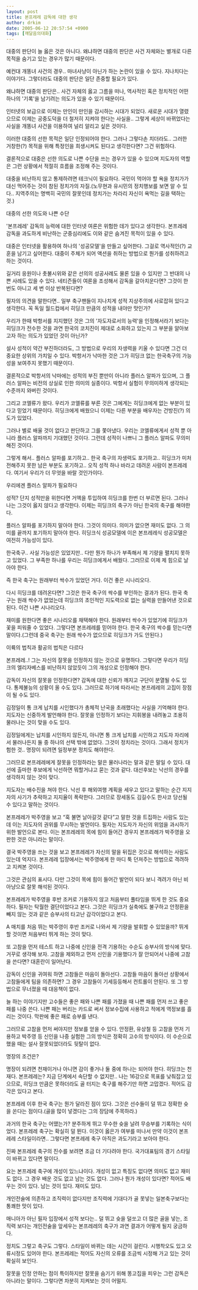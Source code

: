 ```yaml
---
layout: post
title: 본프레레 감독에 대한 생각
author: drkim
date: 2005-06-12 20:57:54 +0900
tags: [깨달음의대화]
---
```

대중의 판단이 늘 옳은 것은 아니다. 왜냐하면 대중의 판단은 사건 자체와는 별개로 다른 목적을 숨기고 있는 경우가 많기 때문이다.
  

  
예컨대 개똥녀 사건의 경우.. 마녀사냥이 아닌가 하는 논란이 있을 수 있다. 지나치다는 이야기다. 그렇더라도 대중의 판단은 일단 존중할 필요가 있다.
  

  
왜냐하면 대중의 판단은.. 사건 자체의 옳고 그름을 떠나, 역사적인 혹은 정치적인 어떤 하나의 '기록'을 남기려는 의도가 있을 수 있기 때문이다.
  

  
인터넷의 보급으로 이제는 만인이 만인을 감시하는 시대가 되었다. 새로운 시대가 열렸으므로 이제는 공중도덕을 더 철저히 지켜야 한다는 사실을.. 그렇게 세상이 바뀌었다는 사실을 개똥녀 사건을 이용하여 널리 알리고 싶은 것이다.
  

  
이러한 대중의 선한 목적은 일단 인정되어야 한다. 그러나 그렇다손 치더라도.. 그러한 거창한(?) 목적을 위해 특정인을 희생시켜도 된다고 생각한다면? 그건 위험하다.
  

  
결론적으로 대중은 선한 의도로 나쁜 수단을 쓰는 경우가 있을 수 있으며 지도자의 역할은 그런 상황에서 적절히 흐름을 조정해 주는 것이다.
  

  
대중을 비난하지 않고 통제하려면 테크닉이 필요하다. 국민이 먹어야 할 욕을 정치가가 대신 먹어주는 것이 참된 정치가의 자질.(노무현과 유시민의 정치행보를 보면 알 수 있다.. 지역주의는 명백히 국민의 잘못인데 정치가는 차라리 자신이 욕먹는 길을 택하는 것.)
  

  
대중의 선한 의도와 나쁜 수단
  

  
'본프레레' 감독의 능력에 대한 인터넷 여론은 위험한 데가 있다고 생각한다. 본프레레 감독을 과도하게 비난하는 군중심리에도 이와 같은 숨겨진 목적이 있을 수 있다.
  

  
대중은 인터넷을 활용하여 하나의 '성공모델'을 만들고 싶어한다. 그걸로 역사적인(?) 교훈을 남기고 싶어한다. 대중이 주체가 되어 액션을 취하는 방법으로 뭔가를 성취하려고 하는 것이다.
  

  
길거리 응원이나 촛불시위와 같은 선의의 성공사례도 물론 있을 수 있지만 그 반대의 나쁜 사례도 있을 수 있다. 네티즌들이 여론을 조성해서 감독을 갈아치운다면? 그것이 한 번도 아니고 세 번 이상 반복된다면?
  

  
필자의 의견을 말한다면.. 일부 축구팬들이 지나치게 성적 지상주의에 사로잡혀 있다고 생각한다. 꼭 독일 월드컵에서 히딩크 만큼의 성적을 내야만 맛인가?
  

  
우리가 한때 박항서를 지지했던 것은 그의 '자도자로서의 능력'을 인정해서라기 보다는 히딩크가 전수한 것을 과연 한국의 코치진이 제대로 소화하고 있는지 그 부분을 알아보고자 하는 의도가 있었던 것이 아닌가?
  

  
설사 성적이 약간 부진하더라도, 그 방법으로 우리의 자생력을 키울 수 있다면 그건 더 중요한 상위의 가치일 수 있다. 박항서가 낙마한 것은 그가 히딩크 없는 한국축구의 가능성을 보여주지 못했기 때문이다.
  

  
결론적으로 박항서의 낙마에는 성적의 부진 뿐만이 아니라 플러스 알파가 있으며, 그 플러스 알파는 비전의 상실로 인한 의미의 실종이다. 박항서 실험이 무의미하게 생각되는 수준까지 와버린 것이다.
  

  
그리고 코엘류가 왔다. 우리가 코엘류를 부른 것은 그에게는 히딩크에게 없는 부분이 있다고 믿었기 때문이다. 히딩크에게 배웠으니 이제는 다른 부분을 배우자는 건방진(?) 의도가 있었다.
  

  
그러나 별로 배울 것이 없다고 판단하고 그를 쫓아냈다. 우리는 코엘류에게서 성적 뿐 아니라 플러스 알파까지 기대했던 것이다. 그런데 성적이 나쁘니 그 플러스 알파도 무의미해진 것이다.
  

  
그렇게 해서.. 플러스 알파를 포기하고.. 한국 축구의 자생력도 포기하고.. 히딩크가 미처 전해주지 못한 남은 부분도 포기하고.. 오직 성적 하나 바라고 데려온 사람이 본프레레다. 여기서 우리가 더 무엇을 바랄 것인가이다.
  

  
우리에겐 플러스 알파가 필요하다
  

  
성적? 단지 성적만을 위한다면 거액을 투입하여 히딩크를 한번 더 부르면 된다. 그러나 나는 그것이 옳지 않다고 생각한다. 이제는 히딩크의 축구가 아닌 한국의 축구를 해야한다.
  

  
플러스 알파를 포기하지 말아야 한다. 그것이 의미다. 의미가 없으면 재미도 없다. 그 의미를 끝까지 포기하지 말아야 한다. 히딩크식 성공모델에 이은 본프레레식 성공모델은 여전히 가능성이 있다.
  

  
한국축구.. 사실 가능성은 있었지만.. 다만 뭔가 하나가 부족해서 제 기량을 펼치지 못하고 있었다. 그 부족한 하나를 우리는 히딩크에게서 배웠다. 그러므로 이제 제 힘으로 날아야 한다.
  

  
즉 한국 축구는 원래부터 싹수가 있었던 거다. 이건 좋은 시나리오다.
  

  
다시 히딩크를 데려온다면? 그것은 한국 축구의 싹수를 부인하는 결과가 된다. 한국 축구는 원래 싹수가 없었는데 히딩크의 초인적인 지도력으로 없는 실력을 만들어낸 것으로 된다. 이건 나쁜 시나리오다.
  

  
재미를 원한다면 좋은 시나리오를 채택해야 한다. 원래부터 싹수가 있었기에 히딩크가 꽃을 피워줄 수 있었다. 그렇다면 본프레레를 믿어야 한다. 한국 축구의 싹수를 믿는다면 말이다.(그런데 중국 축구는 원래 싹수가 없으므로 히딩크가 가도 안된다.)
  

  
이륙의 법칙과 활공의 법칙은 다르다
  

  
본프레레..! 그는 자신의 잘못을 인정하지 않는 것으로 유명하다. 그렇다면 우리가 히딩크의 엘리자베스를 비난하지 않았듯이 그의 개성으로 인정해야 한다.
  

  
감독이 자신의 잘못을 인정한다면? 감독에 대한 신뢰가 깨지고 구단이 분열될 수도 있다. 통제불능의 상황이 올 수도 있다. 그러므로 하기에 따라서는 본프레레의 고집이 장점이 될 수도 있다.
  

  
김정일이 통 크게 납치를 시인했다가 총체적 난국을 초래했다는 사실을 기억해야 한다. 지도자는 신중하게 발언해야 한다. 잘못을 인정하기 보다는 지휘봉을 내려놓고 조용히 물러나는 것이 맞을 수도 있다.
  

  
김정일에게는 납치를 시인하지 않든지, 아니면 통 크게 납치를 시인하고 지도자 자리에서 물러나든지 둘 중 하나의 선택 밖에 없었다. 그것이 정치라는 것이다. 그래서 정치가 험한 것.. 명장이 되려면 일정부분 정치도 해야한다.
  

  
그러므로 본프레레에게 잘못을 인정하라는 말은 물러나라는 말과 같은 말일 수 있다. 대선에 출마한 후보에게 낙선하면 뭐할거냐고 묻는 것과 같다. 대선후보는 낙선의 경우를 생각하지 않는 것이 맞다.
  

  
지도자는 배수진을 쳐야 한다. 낙선 후 해외여행 계획을 세우고 있다고 말하는 순간 지지자의 사기가 추락하고 지지율이 폭락한다. 그러므로 장세동도 김길수도 한사코 당선될 수 있다고 말하는 것이다.
  

  
본프레레가 박주영을 보고 “훅 불면 날아갈것 같다”고 말한 것을 트집하는 사람도 있는데 이는 지도자의 권위를 무시하는 발언이다. 필자는 지도자가 자신의 위엄을 과시하기 위한 발언으로 본다. 이는 본프레레의 목에 힘이 들어간 경우지 본프레레가 박주영을 오판한 것은 아니라는 말이다.
  

  
결국 박주영을 쓰는 것을 보고 본프레레가 자신의 말을 뒤집은 것으로 해석하는 사람도 있는데 억지다. 본프레레 입장에서는 박주영에게 한 마디 툭 던져주는 방법으로 격려하고 지켜본 것이다.
  

  
그것은 관심의 표시다. 다만 그것이 목에 힘이 들어간 발언이 되다 보니 격려가 아닌 비아냥으로 잘못 해석된 것이다.
  

  
본프레레가 박주영을 후반 조커로 기용하지 않고 처음부터 풀타임을 뛰게 한 것도 중요하다. 필자는 탁월한 결단이었다고 본다. 그것은 히딩크가 실축에도 불구하고 안정환을 빼지 않는 것과 같은 승부사의 타고난 감각이었다고 본다.
  

  
A 매치를 처음 뛰는 박주영이 후반 조커로 나와서 제 기량을 발휘할 수 있었을까? 뛰게 할 것이면 처음부터 뛰게 하는 것이 맞다.
  

  
또 고참을 먼저 테스트 하고 나중에 신인을 전격 기용하는 수순도 승부사의 방식에 맞다. 거꾸로 생각해 보자. 고참을 제외하고 먼저 신인을 기용했다가 잘 안되어서 나중에 고참을 쓴다면? 대혼란이 일어난다.
  

  
감독이 신인을 귀여워 하면 고참들은 마음이 돌아선다. 고참들 마음이 돌아선 상황에서 고참들에게 팀을 의존하면? 그 경우 고참들이 기세등등해서 컨트롤이 안된다. 또 그 방법으로 무너졌을 때 대응책이 없다.
  

  
늘 하는 이야기지만 고수들은 좋은 패와 나쁜 패를 가졌을 때 나쁜 패를 먼저 쓰고 좋은 패를 나중 쓴다. 나쁜 패는 버리는 카드로 써서 정보수집에 사용하고 적에게 역정보를 흘리는 것이다. 막판에 좋은 패로 승부를 낸다.
  

  
그러므로 고참을 먼저 써야지만 정보를 얻을 수 있다. 안정환, 유상철 등 고참을 먼저 기용하고 박주영 등 신인을 나중 실험한 그의 방식은 정확히 고수의 방식이다. 이 수순으로 했을 때는 설사 잘못되었더라도 뒷탈이 없다.
  

  
명장의 조건은?
  

  
명장이 되려면 천재이거나 아니면 감이 좋거나 둘 중에 하나는 되어야 한다. 히딩크는 천재다. 본프레레는? 지금 단계에서 속단할 수 없지만.. 나는 16강으로 목표를 낮춰잡고 있으므로, 히딩크 만큼은 못하더라도 골 터지는 축구를 해주기만 하면 고맙겠다. 적어도 감각은 있다고 본다.
  

  
본프레레 이후 한국 축구는 뭔가 달라진 점이 있다. 그것은 선수들이 덜 뛰고 정확한 슛을 쏜다는 점이다.(골을 많이 넣겠다는 그의 장담에 주목하라.)
  

  
과거의 한국 축구는 어땠는가? 분주하게 뛰고 무수한 슛을 날려 무승부를 기록하는 식이었다. 본프레레 축구는 확실히 덜 뛴다. 이것이 옳은가 여부를 떠나서 만약 이것이 본프레레 스타일이라면.. 그렇다면 본프레레 축구 아직은 과도기라고 보아야 한다.
  

  
진짜 본프레레 축구의 진수를 보려면 조금 더 기다려야 한다. 국가대표팀의 경기 스타일이 바뀌고 있다면 말이다.
  

  
요는 본프레레 축구에 개성이 있느냐이다. 개성이 없고 특징도 없다면 의미도 없고 재미도 없다. 그 경우 배운 것도 없고 남는 것도 없다. 그러나 뭔가 개성이 있다면? 적어도 배우는 것이 있다. 남는 것이 있다. 재미도 있다.
  

  
개인전술에 의존하고 조직력이 없다지만 조직력에 기대다가 골 못넣는 일본축구보다는 통쾌한 맛이 있다.
  

  
매니아가 아닌 필자 입장에서 성적 보다는.. 덜 뛰고 슛을 덜쏘고 더 많은 골을 넣는, 조직력 보다는 개인전술을 앞세우는 본프레레의 축구가 과연 결과가 어떻게 될지 궁금하다.
  

  
정치도 그렇고 축구도 그렇다. 스타일이 바뀌는 데는 시간이 걸린다. 시행착오도 있고 오류시정도 있어야 한다. 본프레레는 적어도 자신의 오류를 조금씩 시정해 가고 있는 것이 확실히 보인다.
  

  
잘못을 인정 안하는 점이 특이하지만 잘못을 숨기기 위해 똥고집을 피우는 그런 감독은 아니라는 말이다. 그렇다면 차분히 지켜보는 것이 어떨지.
